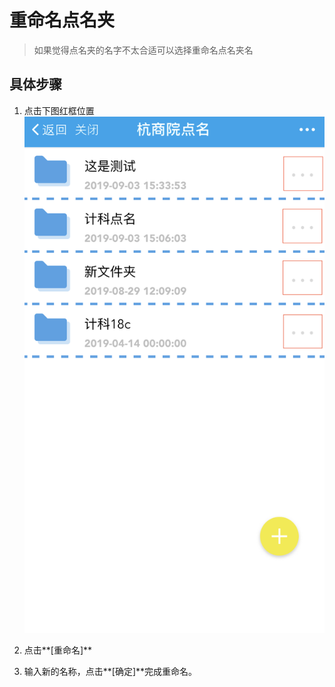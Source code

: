 # 重命名点名夹

> 如果觉得点名夹的名字不太合适可以选择重命名点名夹名

## 具体步骤
1. 点击下图红框位置
![](../pics/IMG_3443.PNG)

2. 点击**[重命名]**
3. 输入新的名称，点击**[确定]**完成重命名。